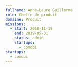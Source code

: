 ```yaml
---
fullname: Anne-Laure Guillerme
role: Cheffe de produit
domaine: Produit
missions:
  - start: 2018-11-19
    end: 2019-05-31
    status: admin
    startups:
      - comobi
startups:
  - comobi
---
```

